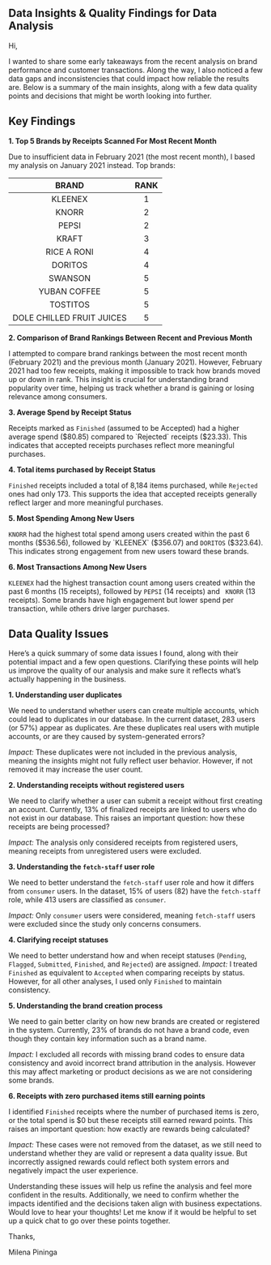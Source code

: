 ## **Data Insights & Quality Findings for Data Analysis**


Hi,

I wanted to share some early takeaways from the recent analysis on brand performance and customer transactions.
Along the way, I also noticed a few data gaps and inconsistencies that could impact how reliable the results are.
Below is a summary of the main insights, along with a few data quality points and decisions that might be worth looking into further.


## **Key Findings**

**1. Top 5 Brands by Receipts Scanned For Most Recent Month**

Due to insufficient data in February 2021 (the most recent month), I based my analysis on January 2021 instead.
Top brands:

|          BRAND            |    RANK   | 
|:-------------------------:|:---------:|
| KLEENEX                   |     1     |
| KNORR                     |     2     |
| PEPSI                     |     2     |
| KRAFT                     |     3     |
| RICE A RONI               |     4     |
| DORITOS                   |     4     |
| SWANSON                   |     5     |
| YUBAN COFFEE              |     5     |
| TOSTITOS                  |     5     |
| DOLE CHILLED FRUIT JUICES |     5     |


**2. Comparison of Brand Rankings Between Recent and Previous Month**

I attempted to compare brand rankings between the most recent month (February 2021) and the previous month (January 2021).
However, February 2021 had too few receipts, making it impossible to track how brands moved up or down in rank.
This insight is crucial for understanding brand popularity over time, helping us track whether a brand is gaining 
or losing relevance among consumers. 

**3. Average Spend by Receipt Status**

Receipts marked as `Finished` (assumed to be Accepted) had a higher average spend ($80.85) compared to `Rejected` receipts ($23.33).
This indicates that accepted receipts purchases reflect more meaningful purchases.

**4. Total items purchased by Receipt Status**

`Finished` receipts included a total of 8,184 items purchased, while `Rejected` ones had only 173.
This supports the idea that accepted receipts generally reflect larger and more meaningful purchases.

**5. Most Spending Among New Users**

`KNORR` had the highest total spend among users created within the past 6 months ($536.56), followed by `KLEENEX` ($356.07) and `DORITOS` ($323.64).
This indicates strong engagement from new users toward these brands.

**6. Most Transactions Among New Users**

`KLEENEX` had the highest transaction count among users created within the past 6 months (15 receipts), followed by `PEPSI` (14 receipts) and ` KNORR` (13 receipts).
Some brands have high engagement but lower spend per transaction, while others drive larger purchases.


## **Data Quality Issues**
Here’s a quick summary of some data issues I found, along with their potential impact and a few open questions. Clarifying these points will help us improve the quality of our analysis and make sure it reflects what’s actually happening in the business.


**1. Understanding user duplicates**

We need to understand whether users can create multiple accounts, which could lead to duplicates in our database.
In the current dataset, 283 users (or 57%) appear as duplicates. Are these duplicates real users with mutiple accounts,
or are they caused by system-generated errors?

*Impact:* These duplicates were not included in the previous analysis, meaning the insights might not fully reflect user behavior. However, if not removed it may increase the user count.

**2. Understanding receipts without registered users**

We need to clarify whether a user can submit a receipt without first creating an account.
Currently, 13% of finalized receipts are linked to users who do not exist in our database. This raises an important question: how these receipts are being processed? 

*Impact:* The analysis only considered receipts from registered users, meaning receipts from unregistered users were excluded.

**3. Understanding the `fetch-staff` user role**

We need to better understand the `fetch-staff` user role and how it differs from `consumer` users. 
In the dataset, 15% of users (82) have the `fetch-staff` role, while 413 users are classified as `consumer`.

*Impact:* Only `consumer` users were considered, meaning `fetch-staff` users were excluded since the study only concerns consumers.

**4. Clarifying receipt statuses**

We need to better understand how and when receipt statuses (`Pending`, `Flagged`, `Submitted`, `Finished`, and `Rejected`) are assigned.
*Impact:* I treated `Finished` as equivalent to `Accepted` when comparing receipts by status. However, for all other analyses, I used only `Finished` to maintain consistency.

**5. Understanding the brand creation process**

We need to gain better clarity on how new brands are created or registered in the system.
Currently, 23% of brands do not have a brand code, even though they contain key information such as a brand name. 

*Impact:* I excluded all records with missing brand codes to ensure data consistency and avoid incorrect brand attribution in the analysis. However this may affect marketing or product decisions as we are not considering some brands.

**6. Receipts with zero purchased items still earning points**

I identified `Finished` receipts where the number of purchased items is zero, or the total spend is $0 but these receipts still earned reward points. This raises an important question: how exactly are rewards being calculated?

*Impact:* These cases were not removed from the dataset, as we still need to understand whether they are valid or represent a data quality issue. But incorrectly assigned rewards could reflect both system errors and negatively impact the user experience.


Understanding these issues will help us refine the analysis and feel more confident in the results. 
Additionally, we need to confirm whether the impacts identified and the decisions taken align with business expectations.
Would love to hear your thoughts! Let me know if it would be helpful to set up a quick chat to go over these points together.

Thanks,

Milena Pininga
